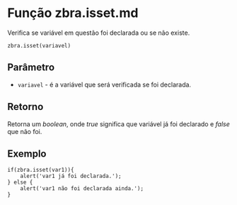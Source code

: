 # Função zbra.isset.md

Verifica se variável em questão foi declarada ou se não existe.

    zbra.isset(variavel)

## Parâmetro
* ```variavel``` -  é a variável que será verificada se foi declarada.

## Retorno
Retorna um _boolean_, onde _true_ significa que variável já foi declarado e _false_ que não foi.

## Exemplo

    if(zbra.isset(var1)){
        alert('var1 já foi declarada.');
    } else {
        alert('var1 não foi declarada ainda.');
    }
